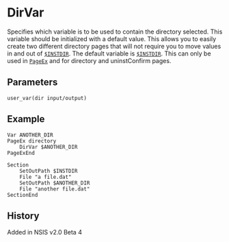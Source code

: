 # DirVar

Specifies which variable is to be used to contain the directory selected. This variable should be initialized with a default value. This allows you to easily create two different directory pages that will not require you to move values in and out of [`$INSTDIR`][1]. The default variable is [`$INSTDIR`][1]. This can only be used in [`PageEx`][2] and for directory and uninstConfirm pages.

## Parameters

    user_var(dir input/output)

## Example

    Var ANOTHER_DIR
    PageEx directory
        DirVar $ANOTHER_DIR
    PageExEnd
     
    Section
        SetOutPath $INSTDIR
        File "a file.dat"
        SetOutPath $ANOTHER_DIR
        File "another file.dat"
    SectionEnd

## History

Added in NSIS v2.0 Beta 4

[1]: ../Variables/INSTDIR.md
[2]: PageEx.md